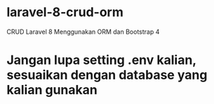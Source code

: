 # laravel-8-crud-orm
CRUD Laravel 8 Menggunakan ORM dan Bootstrap 4

# Jangan lupa setting .env kalian, sesuaikan dengan database yang kalian gunakan
